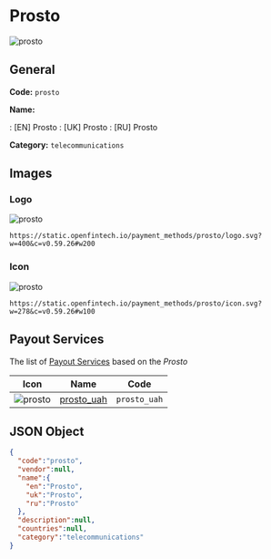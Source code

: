 
# Prosto 
![prosto](https://static.openfintech.io/payment_methods/prosto/logo.svg?w=400&c=v0.59.26#w200)  

## General 
**Code:** `prosto` 
 
**Name:** 
 
:	[EN] Prosto 
:	[UK] Prosto 
:	[RU] Prosto 
 
**Category:** `telecommunications` 
 

## Images 

### Logo 
![prosto](https://static.openfintech.io/payment_methods/prosto/logo.svg?w=400&c=v0.59.26#w200)  

```
https://static.openfintech.io/payment_methods/prosto/logo.svg?w=400&c=v0.59.26#w200
```  

### Icon 
![prosto](https://static.openfintech.io/payment_methods/prosto/icon.svg?w=278&c=v0.59.26#w100)  

```
https://static.openfintech.io/payment_methods/prosto/icon.svg?w=278&c=v0.59.26#w100
```  

## Payout Services 
 
The list of [Payout Services](/payout-services/) based on the _Prosto_ 

|Icon|Name|Code| 
|:---:|:---:|:---:| 
|![prosto](https://static.openfintech.io/payout_methods/prosto/icon.png?w=278&c=v0.59.26#w40) |[prosto_uah](/payout-services/prosto_uah/)|`prosto_uah`| 
 

## JSON Object 

```json
{
  "code":"prosto",
  "vendor":null,
  "name":{
    "en":"Prosto",
    "uk":"Prosto",
    "ru":"Prosto"
  },
  "description":null,
  "countries":null,
  "category":"telecommunications"
}
```  
